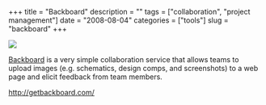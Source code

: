 +++
title = "Backboard"
description = ""
tags = ["collaboration", "project management"]
date = "2008-08-04"
categories = ["tools"]
slug = "backboard"
+++


<div class="tool-screenshot mb1"><a href="http://getbackboard.com/"><img id='bluga-thumbnail-2752' class='bluga-thumbnail custom' src='http://media.konigi.com/bluga/
wt5230460821450_custom.jpg'/></a></div><p><a href="http://getbackboard.com/">Backboard</a> is a very simple collaboration service that allows teams to upload images (e.g. schematics, design comps, and screenshots) to a web page and elicit feedback from team members. </p>
  
<p><a href="http://getbackboard.com/">http://getbackboard.com/</a></p>
      
